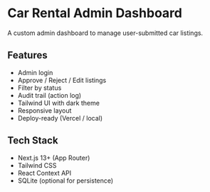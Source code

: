 # Car Rental Admin Dashboard

A custom admin dashboard to manage user-submitted car listings.

## Features
- Admin login
- Approve / Reject / Edit listings
- Filter by status
- Audit trail (action log)
- Tailwind UI with dark theme
- Responsive layout
- Deploy-ready (Vercel / local)

## Tech Stack
- Next.js 13+ (App Router)
- Tailwind CSS
- React Context API
- SQLite (optional for persistence)
